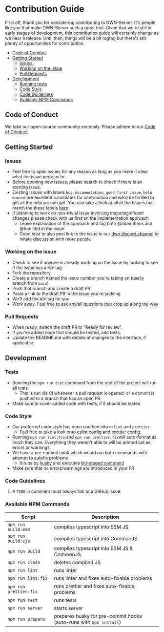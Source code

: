 # Contribution Guide

First off, thank you for considering contributing to DWN-Server. It's people like you that make DWN-Server such a great tool.
Given that we're still in early stages of development, this contribution guide will certainly change as we near a release. Until then, things will be a bit ragtag but there's still plenty of opportunities for contribution.

- [Code of Conduct](#code-of-conduct)
- [Getting Started](#getting-started)
  - [Issues](#issues)
  - [Working on the issue](#working-on-the-issue)
  - [Pull Requests](#pull-requests)
- [Development](#development)
  - [Running tests](#running-tests)
  - [Code Style](#code-style)
  - [Code Guidelines](#code-guidelines)
  - [Available NPM Commands](#available-npm-commands)

## Code of Conduct

We take our open-source community seriously. Please adhere to our [Code of Conduct](https://github.com/TBD54566975/dwn-server/blob/main/CODE_OF_CONDUCT.md).

## Getting Started

### Issues

- Feel free to open issues for any reason as long as you make it clear what the issue pertains to.
- Before opening new issues, please search to check if there is an existing issue.
- Existing issues with labels `bug`, `documentation`, `good first issue`, `help wanted` are excellent candidates for contribution and we'd be thrilled to get all the help we can get. You can take a look at all of the Issues that match the these labels [here](https://github.com/TBD54566975/dwn-server/issues?q=is%3Aopen+label%3A%22help+wanted%22%2C%22good+first+issue%22%2C%22documentation%22%2C%22bug%22+)
- If planning to work on non-trivial issue involving major/significant changes please check with us first on the implementation approach
  - Leave explanation of the approach and tag both @adam4leos and @finn-tbd in the issue
  - Good idea to also post link to the issue in our [dwn discord channel](https://discord.com/channels/937858703112155166/1068273971432280196) to initate discussion with more people

### Working on the issue

- Check to see if anyone is already working on the issue by looking to see if the issue has a `WIP` tag.
- Fork the repository
- Create a branch named the issue number you're taking on (usally branch from `main`)
- Push that branch and create a draft PR
- Paste a link to the draft PR in the issue you're tackling
- We'll add the `WIP` tag for you
- Work away. Feel free to ask any/all questions that crop up along the way

### Pull Requests

- When ready, switch the draft PR to "Ready for review".
- If you've added code that should be tested, add tests.
- Update the README.md with details of changes to the interface, if applicable.

## Development

### Tests

- Running the `npm run test` command from the root of the project will run all tests.
  - This is run via CI whenever a pull request is opened, or a commit is pushed to a branch that has an open PR.
- Make sure to cover added code with tests, if it should be tested

### Code Style

- Our preferred code style has been codified into `eslint` and `prettier`.
  - Feel free to take a look onto [eslint config](https://github.com/TBD54566975/dwn-server/blob/main/.eslintrc.cjs) and [prettier config](https://github.com/TBD54566975/dwn-server/blob/main/.prettierrc.json).
- Running `npm run lint:fix` and `npm run prettier:fix`will auto-format as much they can. Everything they weren't able to will be printed out as errors or warnings.
- We have a pre-commit hook which would run both commands with attempt to autofix problems
  - It runs by [husky](https://github.com/TBD54566975/dwn-server/blob/main/.husky/pre-commit) and executes [lint-staged command](https://github.com/TBD54566975/dwn-server/blob/main/package.json#L89)
- Make sure that no errors/warnings are introduced in your PR

### Code Guidelines

1. A `TODO` in comment must always link to a GitHub issue.

### Available NPM Commands

| Script                 | Description                                                        |
| ---------------------- | ------------------------------------------------------------------ |
| `npm run build:esm`    | compiles typescript into ESM JS                                    |
| `npm run build:cjs`    | compiles typescript into CommonJS                                  |
| `npm run build`        | compiles typescript into ESM JS & CommonJS                         |
| `npm run clean`        | deletes compiled JS                                                |
| `npm run lint`         | runs linter                                                        |
| `npm run lint:fix`     | runs linter and fixes auto-fixable problems                        |
| `npm run prettier:fix` | runs prettier and fixes auto-fixable problems                      |
| `npm run test`         | runs tests                                                         |
| `npm run server`       | starts server                                                      |
| `npm run prepare`      | prepares husky for pre-commit hooks (auto-runs with `npm install`) |
